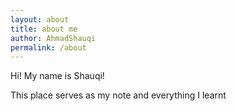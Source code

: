 ```yaml
---
layout: about
title: about me
author: AhmadShauqi
permalink: /about
---
```


Hi! My name is Shauqi!

This place serves as my note and everything I learnt
